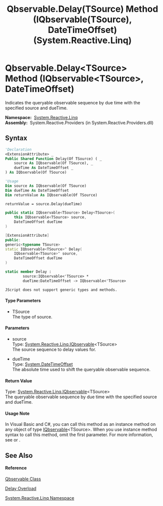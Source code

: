 ﻿---
title: Qbservable.Delay(TSource) Method (IQbservable(TSource), DateTimeOffset) (System.Reactive.Linq)
TOCTitle: Delay(TSource) Method (IQbservable(TSource), DateTimeOffset)
ms:assetid: M:System.Reactive.Linq.Qbservable.Delay``1(System.Reactive.Linq.IQbservable{``0},System.DateTimeOffset)
ms:mtpsurl: https://msdn.microsoft.com/en-us/library/Hh244305(v=VS.103)
ms:contentKeyID: 36069940
ms.date: 06/28/2011
mtps_version: v=VS.103
dev_langs:
- vb
- csharp
- c++
- fsharp
- jscript
---

# Qbservable.Delay\<TSource\> Method (IQbservable\<TSource\>, DateTimeOffset)

Indicates the queryable observable sequence by due time with the specified source and dueTime.

**Namespace:**  [System.Reactive.Linq](hh211929\(v=vs.103\).md)  
**Assembly:**  System.Reactive.Providers (in System.Reactive.Providers.dll)

## Syntax

``` vb
'Declaration
<ExtensionAttribute> _
Public Shared Function Delay(Of TSource) ( _
    source As IQbservable(Of TSource), _
    dueTime As DateTimeOffset _
) As IQbservable(Of TSource)
```

``` vb
'Usage
Dim source As IQbservable(Of TSource)
Dim dueTime As DateTimeOffset
Dim returnValue As IQbservable(Of TSource)

returnValue = source.Delay(dueTime)
```

``` csharp
public static IQbservable<TSource> Delay<TSource>(
    this IQbservable<TSource> source,
    DateTimeOffset dueTime
)
```

``` c++
[ExtensionAttribute]
public:
generic<typename TSource>
static IQbservable<TSource>^ Delay(
    IQbservable<TSource>^ source, 
    DateTimeOffset dueTime
)
```

``` fsharp
static member Delay : 
        source:IQbservable<'TSource> * 
        dueTime:DateTimeOffset -> IQbservable<'TSource> 
```

``` jscript
JScript does not support generic types and methods.
```

#### Type Parameters

  - TSource  
    The type of source.

#### Parameters

  - source  
    Type: [System.Reactive.Linq.IQbservable](hh229328\(v=vs.103\).md)\<TSource\>  
    The source sequence to delay values for.  

<!-- end list -->

  - dueTime  
    Type: [System.DateTimeOffset](https://msdn.microsoft.com/en-us/library/Bb341783)  
    The absolute time used to shift the queryable observable sequence.  

#### Return Value

Type: [System.Reactive.Linq.IQbservable](hh229328\(v=vs.103\).md)\<TSource\>  
The queryable observable sequence by due time with the specified source and dueTime.  

#### Usage Note

In Visual Basic and C\#, you can call this method as an instance method on any object of type [IQbservable](hh229328\(v=vs.103\).md)\<TSource\>. When you use instance method syntax to call this method, omit the first parameter. For more information, see [](https://msdn.microsoft.com/en-us/library/Bb384936) or [](https://msdn.microsoft.com/en-us/library/Bb383977).

## See Also

#### Reference

[Qbservable Class](hh211693\(v=vs.103\).md)

[Delay Overload](hh229908\(v=vs.103\).md)

[System.Reactive.Linq Namespace](hh211929\(v=vs.103\).md)

